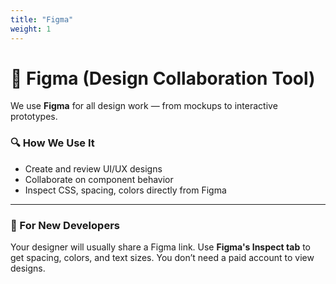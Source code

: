 ```yaml
---
title: "Figma"
weight: 1
---
```


# 🎨 Figma (Design Collaboration Tool)

We use **Figma** for all design work — from mockups to interactive prototypes.

### 🔍 How We Use It
- Create and review UI/UX designs
- Collaborate on component behavior
- Inspect CSS, spacing, colors directly from Figma

---

### 🧠 For New Developers
Your designer will usually share a Figma link. Use **Figma's Inspect tab** to get spacing, colors, and text sizes. You don’t need a paid account to view designs.